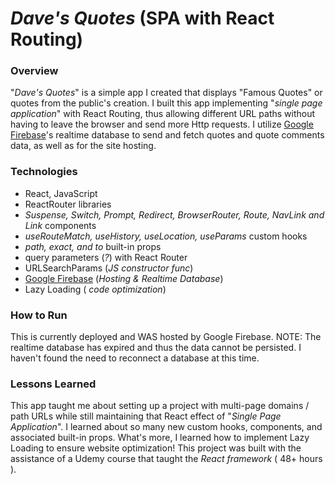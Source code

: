 # _Dave's Quotes_ (SPA with React Routing)

### Overview
"_Dave's Quotes_" is a simple app I created that displays "Famous Quotes" or quotes from the public's creation. I built this app implementing "_single page application_" with React Routing, thus allowing different URL paths without having to leave the browser and send more Http requests. I utilize [Google Firebase](https://firebase.google.com/)'s realtime database to send and fetch quotes and quote comments data, as well as for the site hosting.


### Technologies
* React, JavaScript
* ReactRouter libraries 
* _Suspense, Switch, Prompt, Redirect, BrowserRouter, Route, NavLink and Link_ components
* _useRouteMatch, useHistory, useLocation, useParams_ custom hooks
* _path, exact, and to_ built-in props
* query parameters (_?_) with React Router
* URLSearchParams (_JS constructor func_)
* [Google Firebase](https://firebase.google.com/) (_Hosting & Realtime Database_)
* Lazy Loading ( _code optimization_)

### How to Run
This is currently deployed and WAS hosted by Google Firebase. NOTE: The realtime database has expired and thus the data cannot be persisted. I haven't found the need to reconnect a database at this time. 

### Lessons Learned
This app taught me about setting up a project with multi-page domains / path URLs while still maintaining that React effect of "_Single Page Application_". I learned about so many new custom hooks, components, and associated built-in props. What's more, I learned how to implement Lazy Loading to ensure website optimization! This project was built with the assistance of a Udemy course that taught the _React framework_ ( 48+ hours ).
